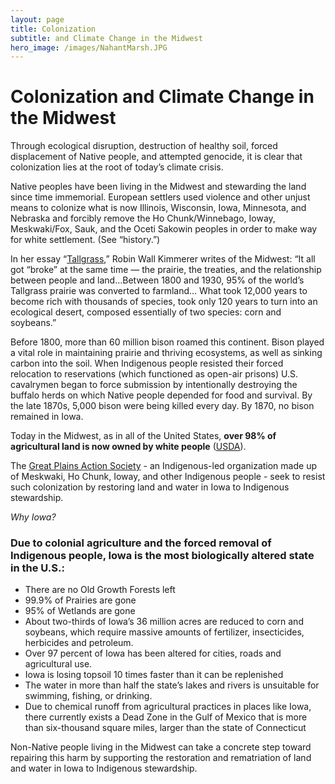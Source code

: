 ```yaml
---
layout: page
title: Colonization
subtitle: and Climate Change in the Midwest
hero_image: /images/NahantMarsh.JPG
---
```


# Colonization and Climate Change in the Midwest 

Through ecological disruption, destruction of healthy soil, forced displacement of Native people, and attempted genocide, it is clear that colonization lies at the root of today’s climate crisis. 

Native peoples have been living in the Midwest and stewarding the land since time immemorial. European settlers used violence and other unjust means to colonize what is now Illinois, Wisconsin, Iowa, Minnesota, and Nebraska and forcibly remove the Ho Chunk/Winnebago, Ioway, Meskwaki/Fox, Sauk, and the Oceti Sakowin peoples in order to make way for white settlement. (See “history.”) 

In her essay “[Tallgrass][1],” Robin Wall Kimmerer writes of the Midwest: “It all got “broke” at the same time — the prairie, the treaties, and the relationship between people and land…Between 1800 and 1930, 95% of the world’s Tallgrass prairie was converted to farmland… What took 12,000 years to become rich with thousands of species, took only 120 years to turn into an ecological desert, composed essentially of two species: corn and soybeans.”

Before 1800, more than 60 million bison roamed this continent. Bison played a vital role in maintaining prairie and thriving ecosystems, as well as sinking carbon into the soil. When Indigenous people resisted their forced relocation to reservations (which functioned as open-air prisons) U.S. cavalrymen began to force submission by intentionally destroying the buffalo herds on which Native people depended for food and survival. By the late 1870s, 5,000 bison were being killed every day. By 1870, no bison remained in Iowa. 

Today in the Midwest, as in all of the United States, **over 98% of agricultural land is now owned by white people** ([USDA][2]).

The [Great Plains Action Society][3] - an Indigenous-led organization made up of Meskwaki, Ho Chunk, Ioway, and other Indigenous people - seek to resist such colonization by restoring land and water in Iowa to Indigenous stewardship. 

*Why Iowa?*

### Due to colonial agriculture and the forced removal of Indigenous people, Iowa is the most biologically altered state in the U.S.:

- There are no Old Growth Forests left
- 99.9% of Prairies are gone
- 95% of Wetlands are gone
- About two-thirds of Iowa’s 36 million acres are reduced to corn and soybeans, which require massive amounts of fertilizer, insecticides, herbicides and petroleum.
- Over 97 percent of Iowa has been altered for cities, roads and agricultural use.
- Iowa is losing topsoil 10 times faster than it can be replenished
- The water in more than half the state’s lakes and rivers is unsuitable for swimming, fishing, or drinking. 
- Due to chemical runoff from agricultural practices in places like Iowa, there currently exists a Dead Zone in the Gulf of Mexico that is more than six-thousand square miles, larger than the state of Connecticut

Non-Native people living in the Midwest can take a concrete step toward repairing this harm by supporting the restoration and rematriation of land and water in Iowa to Indigenous stewardship. 

[1]: https://www.littletoller.co.uk/the-clearing/tallgrass-by-robin-wall-kimmerer/
[2]: https://www.ers.usda.gov/webdocs/publications/46984/19353_ra174h_1_.pdf
[3]: https://www.greatplainsaction.org/
